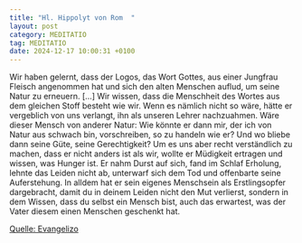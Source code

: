 ```yaml
---
title: "Hl. Hippolyt von Rom  "
layout: post
category: MEDITATIO
tag: MEDITATIO
date: 2024-12-17 10:00:31 +0100
---
```

Wir haben gelernt, dass der Logos, das Wort Gottes, aus einer Jungfrau Fleisch angenommen hat und sich den alten Menschen auflud, um seine Natur zu erneuern. […] Wir wissen, dass die Menschheit des Wortes aus dem gleichen Stoff besteht wie wir. Wenn es nämlich nicht so wäre, hätte er vergeblich von uns verlangt, ihn als unseren Lehrer nachzuahmen.<!--more--> Wäre dieser Mensch von anderer Natur: Wie könnte er dann mir, der ich von Natur aus schwach bin, vorschreiben, so zu handeln wie er? Und wo bliebe dann seine Güte, seine Gerechtigkeit?
Um es uns aber recht verständlich zu machen, dass er nicht anders ist als wir, wollte er Müdigkeit ertragen und wissen, was Hunger ist. Er nahm Durst auf sich, fand im Schlaf Erholung, lehnte das Leiden nicht ab, unterwarf sich dem Tod und offenbarte seine Auferstehung. In alldem hat er sein eigenes Menschsein als Erstlingsopfer dargebracht, damit du in deinem Leiden nicht den Mut verlierst, sondern in dem Wissen, dass du selbst ein Mensch bist, auch das erwartest, was der Vater diesem einen Menschen geschenkt hat. 
 

[Quelle: Evangelizo](https://evangeliumtagfuertag.org/DE/gospel)